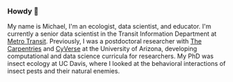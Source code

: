 ### Howdy 🤠

My name is Michael, I'm an ecologist, data scientist, and educator. I'm currently a senior data scientist in the Transit Information Department at [Metro Transit](https://www.metrotransit.org/). Previously, I was a postdoctoral researcher with [The Carpentries](https://carpentries.org/) and [CyVerse](https://cyverse.org/) at the University of Arizona, developing computational and data science curricula for researchers. My PhD was insect ecology at UC Davis, where I looked at the behavioral interactions of insect pests and their natural enemies.

<!--
**MCMaurer/MCMaurer** is a ✨ _special_ ✨ repository because its `README.md` (this file) appears on your GitHub profile.

Here are some ideas to get you started:

- 🔭 I’m currently working on ...
- 🌱 I’m currently learning ...
- 👯 I’m looking to collaborate on ...
- 🤔 I’m looking for help with ...
- 💬 Ask me about ...
- 📫 How to reach me: ...
- 😄 Pronouns: ...
- ⚡ Fun fact: ...
-->
